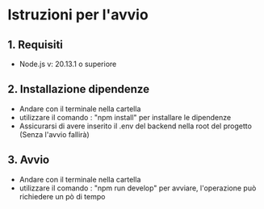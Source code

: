 # Istruzioni per l'avvio
## 1. Requisiti
 - Node.js v: 20.13.1 o superiore

## 2. Installazione dipendenze
 - Andare con il terminale nella cartella
 - utilizzare il comando : "npm install" per installare le dipendenze
 - Assicurarsi di avere inserito il .env del backend nella root del progetto (Senza l'avvio fallirà)

## 3. Avvio
 - Andare con il terminale nella cartella
 - utilizzare il comando : "npm run develop" per avviare, l'operazione può richiedere un pò di tempo